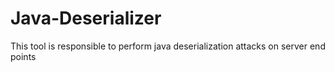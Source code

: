 # Java-Deserializer
This tool is responsible to perform java deserialization attacks on server end points
